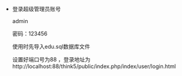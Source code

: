 + 登录超级管理员账号
    
    admin 
    
    密码：123456
    
    使用时先导入edu.sql数据库文件
    
    设置好端口号为88 ，登录地址为http://localhost:88/think5/public/index.php/index/user/login.html